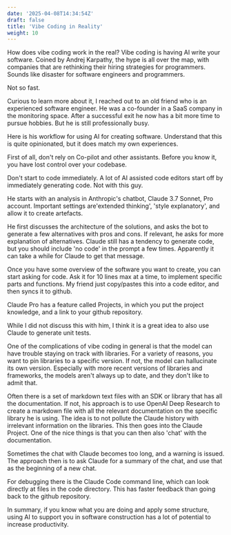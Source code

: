 ```yaml
---
date: '2025-04-08T14:34:54Z'
draft: false
title: 'Vibe Coding in Reality'
weight: 10
---
```


How does vibe coding work in the real? Vibe coding is having AI write your software. Coined by Andrej Karpathy, the hype is all over the map, with companies that are rethinking their hiring strategies for programmers. Sounds like disaster for software engineers and programmers.

Not so fast.

Curious to learn more about it, I reached out to an old friend who is an experienced software engineer. He was a co-founder in a SaaS company in the monitoring space. After a successful exit he now has a bit more time to pursue hobbies. But he is still professionally busy.

Here is his workflow for using AI for creating software. Understand that this is quite opinionated, but it does match my own experiences.

First of all, don't rely on Co-pilot and other assistants.
Before you know it, you have lost control over your codebase.

Don't start to code immediately.
A lot of AI assisted code editors start off by immediately generating code.
Not with this guy.

He starts with an analysis in Anthropic's chatbot, Claude 3.7 Sonnet, Pro account. Important settings are'extended thinking', 'style explanatory', and allow it to create artefacts.

He first discusses the architecture of the solutions, and asks the bot to generate a few alternatives with pros and cons.
If relevant, he asks for more explanation of alternatives.
Claude still has a tendency to generate code, but you should include 'no code' in the prompt a few times.
Apparently it can take a while for Claude to get that message.

Once you have some overview of the software you want to create, you can start asking for code.
Ask it for 10 lines max at a time, to implement specific parts and functions. My friend just copy/pastes this into a code editor, and then syncs it to github.

Claude Pro has a feature called Projects, in which you put the project knowledge, and a link to your github repository.

While I did not discuss this with him, I think it is a great idea to also use Claude to generate unit tests.

One of the complications of vibe coding in general is that the model can have trouble staying on track with libraries.
For a variety of reasons, you want to pin libraries to a specific version. If not, the model can hallucinate its own version.
Especially with more recent versions of libraries and frameworks, the models aren't always up to date, and they don't like to admit that.

Often there is a set of markdown text files with an SDK or library that has all the documentation. 
If not, his approach is to use OpenAI Deep Research to create a markdown file with all the relevant documentation on the specific library he is using.
The idea is to not pollute the Claude history with irrelevant information on the libraries. This then goes into the Claude Project. One of the nice things is that you can then also 'chat' with the documentation.

Sometimes the chat with Claude becomes too long, and a warning is issued. The approach then is to ask Claude for a summary of the chat, and use that as the beginning of a new chat.

For debugging there is the Claude Code command line, which can look directly at files in the code directory.
This has faster feedback than going back to the github repository.

In summary, if you know what you are doing and apply some structure, using AI to support you in software construction has a lot of potential to increase productivity.
